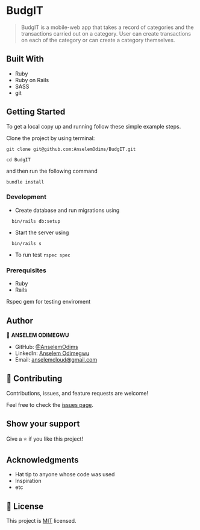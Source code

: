 # BudgIT
>  BudgIT is a mobile-web app that takes a record of categories and the transactions carried out on a category. User can create transactions on each of the category or can create a category themselves. 

## Built With

- Ruby
- Ruby on Rails
- SASS
- git

## Getting Started

To get a local copy up and running follow these simple example steps.

Clone the project by using terminal:

```
git clone git@github.com:AnselemOdims/BudgIT.git

```
```
cd BudgIT

```
and then run the following command

```
bundle install
```

### Development

- Create database and run migrations using 
```
  bin/rails db:setup
```
- Start the server using 
```
  bin/rails s
```

- To run test 
  `rspec spec`

### Prerequisites

- Ruby
- Rails

Rspec gem for testing enviroment

## Author

👤 **ANSELEM ODIMEGWU**

- GitHub: [@AnselemOdims](https://github.com/AnselemOdims)
- LinkedIn: [Anselem Odimegwu](https://www.linkedin.com/in/anselem-odimegwu/)
- Email: anselemcloud@gmail.com

## 🤝 Contributing

Contributions, issues, and feature requests are welcome!

Feel free to check the [issues page](https://github.com/AnselemOdims/fitness_blog/issues).

## Show your support

Give a ⭐️ if you like this project!

## Acknowledgments

- Hat tip to anyone whose code was used
- Inspiration
- etc

## 📝 License

This project is [MIT](./MIT.md) licensed.
